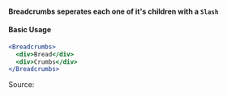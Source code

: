 #### Breadcrumbs seperates each one of it's children with a `Slash`

#### Basic Usage

```jsx
<Breadcrumbs>
  <div>Bread</div>
  <div>Crumbs</div>
</Breadcrumbs>
```

Source:

```js { "file": "./Breadcrumbs.js" }
```
